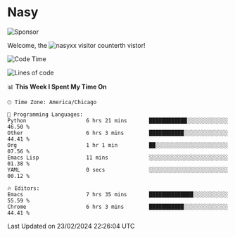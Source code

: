 # Nasy

<!--
<p align="center">
<img height="200" src="https://github-readme-stats.vercel.app/api?username=nasyxx&count_private=true&show_icons=true&theme=dracula&include_all_commits=true"/>
<img height="200" src="https://github-readme-stats.vercel.app/api/top-langs/?username=nasyxx&theme=dracula&hide=html,jupyter+notebook&count_private=true&show_icons=true"/>
</p>

  
----------------
-->

![Sponsor](https://img.shields.io/static/v1.svg?label=Sponsor&message=%E2%9D%A4&logo=GitHub&style=flat&color=pink)
 
Welcome, the ![nasyxx visitor counter](https://count.getloli.com/get/@nasyxx?theme=rule34)th vistor!
 
<!--START_SECTION:waka-->
![Code Time](http://img.shields.io/badge/Code%20Time-4%2C309%20hrs%2048%20mins-blue)

![Lines of code](https://img.shields.io/badge/From%20Hello%20World%20I%27ve%20Written-6.3%20million%20lines%20of%20code-blue)

📊 **This Week I Spent My Time On** 

```text
🕑︎ Time Zone: America/Chicago

💬 Programming Languages: 
Python                   6 hrs 21 mins       ████████████░░░░░░░░░░░░░   46.50 % 
Other                    6 hrs 3 mins        ███████████░░░░░░░░░░░░░░   44.41 % 
Org                      1 hr 1 min          ██░░░░░░░░░░░░░░░░░░░░░░░   07.56 % 
Emacs Lisp               11 mins             ░░░░░░░░░░░░░░░░░░░░░░░░░   01.38 % 
YAML                     0 secs              ░░░░░░░░░░░░░░░░░░░░░░░░░   00.12 % 

🔥 Editors: 
Emacs                    7 hrs 35 mins       ██████████████░░░░░░░░░░░   55.59 % 
Chrome                   6 hrs 3 mins        ███████████░░░░░░░░░░░░░░   44.41 % 
```


 Last Updated on 23/02/2024 22:26:04 UTC
<!--END_SECTION:waka-->

<!-- ![visitors](https://visitor-badge.laobi.icu/badge?page_id=nasyxx.nasyxx) -->
